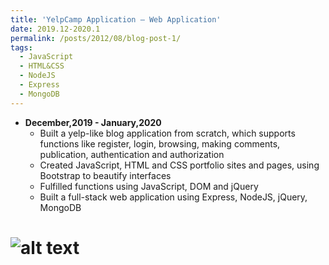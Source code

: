 ```yaml
---
title: 'YelpCamp Application – Web Application'
date: 2019.12-2020.1
permalink: /posts/2012/08/blog-post-1/
tags:
  - JavaScript
  - HTML&CSS
  - NodeJS
  - Express
  - MongoDB
---
```


* **December,2019 - January,2020** 
    * Built a yelp-like blog application from scratch, which supports functions like register, login, browsing, making comments, publication, authentication and authorization
    * Created JavaScript, HTML and CSS portfolio sites and pages, using Bootstrap to beautify interfaces
    * Fulfilled functions using JavaScript, DOM and jQuery
    * Built a full-stack web application using Express, NodeJS, jQuery, MongoDB

![alt text](/Image/Yelp.png)
======


